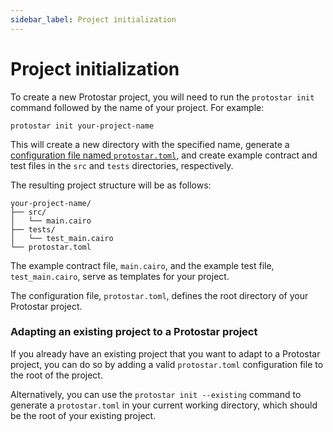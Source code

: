 ```yaml
---
sidebar_label: Project initialization
---
```


# Project initialization

To create a new Protostar project, you will need to run the `protostar init` command followed by the name of your project. For example:

```console
protostar init your-project-name
```

This will create a new directory with the specified name, generate a [configuration file named `protostar.toml`](/docs/tutorials/configuration-file), and create example contract and test files in the `src` and `tests` directories, respectively.

The resulting project structure will be as follows:
```
your-project-name/
├── src/
│   └── main.cairo
├── tests/
│   └── test_main.cairo
└── protostar.toml
```

The example contract file, `main.cairo`, and the example test file, `test_main.cairo`, serve as templates for your project.

The configuration file, `protostar.toml`, defines the root directory of your Protostar project.

### Adapting an existing project to a Protostar project
If you already have an existing project that you want to adapt to a Protostar project, you can do so by adding a valid `protostar.toml` configuration file to the root of the project.

Alternatively, you can use the `protostar init --existing` command to generate a `protostar.toml` in your current working directory, which should be the root of your existing project.

